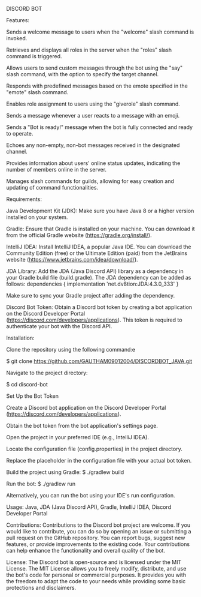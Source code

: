 DISCORD BOT
    
Features:
    
 Sends a welcome message to users when the "welcome" slash command is invoked.

 Retrieves and displays all roles in the server when the "roles" slash command is triggered.
 
 Allows users to send custom messages through the bot using the "say" slash command, with the option to specify the target channel.

 Responds with predefined messages based on the emote specified in the "emote" slash command.

 Enables role assignment to users using the "giverole" slash command.

 Sends a message whenever a user reacts to a message with an emoji.
    
 Sends a "Bot is ready!" message when the bot is fully connected and ready to operate.

 Echoes any non-empty, non-bot messages received in the designated channel.

 Provides information about users' online status updates, indicating the number of members online in the server.

 Manages slash commands for guilds, allowing for easy creation and updating of command functionalities.   


Requirements: 


 Java Development Kit (JDK): Make sure you have Java 8 or a higher version installed on your system.

 Gradle: Ensure that Gradle is installed on your machine. You can download it from the official Gradle website (https://gradle.org/install/).

 IntelliJ IDEA: Install IntelliJ IDEA, a popular Java IDE. You can download the Community Edition (free) or the Ultimate Edition (paid) from the JetBrains website      (https://www.jetbrains.com/idea/download/).

  JDA Library: Add the JDA (Java Discord API) library as a dependency in your Gradle build file (build.gradle). The JDA dependency can be added as follows:
 dependencies {
     implementation 'net.dv8tion:JDA:4.3.0_333'
 }

 Make sure to sync your Gradle project after adding the dependency.

 Discord Bot Token: Obtain a Discord bot token by creating a bot application on the Discord Developer Portal (https://discord.com/developers/applications). This token is required to authenticate your bot  with the Discord API.


Installation:


 Clone the repository using the following command:e

 $ git clone https://github.com/GAUTHAM09012004/DISCORDBOT_JAVA.git
 
 Navigate to the project directory:

 $ cd discord-bot

 Set Up the Bot Token

 Create a Discord bot application on the Discord Developer Portal (https://discord.com/developers/applications).

 Obtain the bot token from the bot application's settings page.

 Open the project in your preferred IDE (e.g., IntelliJ IDEA).

 Locate the configuration file (config.properties) in the project directory.

 Replace the placeholder <your-bot-token> in the configuration file with your actual bot token.

 Build the project using Gradle:
 $ ./gradlew build

 Run the bot:
 $ ./gradlew run

 Alternatively, you can run the bot using your IDE's run configuration.
    
Usage:
Java,
JDA (Java Discord API),
Gradle,
IntelliJ IDEA,
Discord Developer Portal
    
Contributions: 
Contributions to the Discord bot project are welcome. If you would like to contribute, you can do so by opening an issue or submitting a pull request on the GitHub repository. You can report bugs, suggest new features, or provide improvements to the existing code. Your contributions can help enhance the functionality and overall quality of the bot. 

License: 
The Discord bot is open-source and is licensed under the MIT License. The MIT License allows you to freely modify, distribute, and use the bot's code for personal or commercial purposes. It provides you with the freedom to adapt the code to your needs while providing some basic protections and disclaimers.
 
    
    
